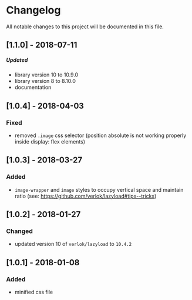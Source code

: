 # Changelog
All notable changes to this project will be documented in this file.

## [1.1.0] - 2018-07-11

##### Updated
- library version 10 to 10.9.0
- library version 8 to 8.10.0
- documentation

## [1.0.4] - 2018-04-03

### Fixed
- removed `.image` css selector (position absolute is not working properly inside display: flex elements)

## [1.0.3] - 2018-03-27

### Added
- `image-wrapper` and `image` styles to occupy vertical space and maintain ratio (see: https://github.com/verlok/lazyload#tips--tricks)

## [1.0.2] - 2018-01-27

### Changed
- updated version 10 of `verlok/lazyload` to  `10.4.2`

## [1.0.1] - 2018-01-08

### Added
- minified css file
